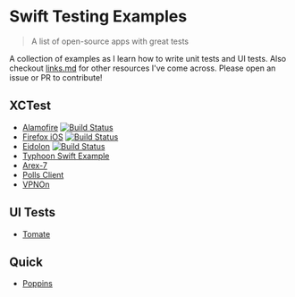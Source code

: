 # Swift Testing Examples
> A list of open-source apps with great tests

A collection of examples as I learn how to write unit tests and UI tests. Also checkout [links.md](./links.md) for other resources I've come across. Please open an issue or PR to contribute! 

## XCTest
- [Alamofire](https://github.com/Alamofire/Alamofire) [![Build Status](https://travis-ci.org/Alamofire/Alamofire.svg?branch=master)](https://travis-ci.org/Alamofire/Alamofire)
- [Firefox iOS](https://github.com/mozilla/firefox-ios) [![Build Status](https://travis-ci.org/mozilla/firefox-ios.svg?branch=master)](https://travis-ci.org/mozilla/firefox-ios)
- [Eidolon](https://github.com/artsy/eidolon) [![Build Status](https://travis-ci.org/artsy/eidolon.svg?branch=master)](https://travis-ci.org/artsy/eidolon)
- [Typhoon Swift Example](https://github.com/appsquickly/Typhoon-Swift-Example)
- [Arex-7](https://github.com/a2/arex-7)
- [Polls Client](https://github.com/apiaryio/polls-app) 
- [VPNOn](https://github.com/lexrus/VPNOn)

## UI Tests
- [Tomate](https://github.com/dasdom/Tomate)

## Quick
- [Poppins](https://github.com/thoughtbot/poppins)
